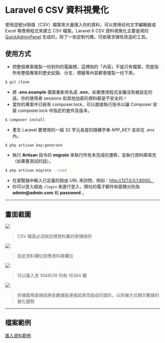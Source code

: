 # Laravel 6 CSV 資料視覺化

使用逗號分隔值（CSV）檔案來大量匯入你的資料，可以使用任何文字編輯器或 Excel 等應用程式來建立 CSV 檔案。Laravel 6 CSV 資料視覺化主要是用的 [QuickAdminPanel](https://quickadminpanel.com) 生成的，除了一些定制代碼，可依需求彈性改造的工具。

## 使用方式
- 把整個專案複製一份到你的電腦裡，這裡指的「內容」不是只有檔案，而是指所有整個專案的歷史紀錄、分支、標籤等內容都會複製一份下來。
```sh
$ git clone
```
- 將 __.env.example__ 檔案重新命名成 __.env__，如果應用程式金鑰沒有被設定的話，你的使用者 sessions 和其他加密的資料都是不安全的！
- 當你的專案中已經有 composer.lock，可以直接執行指令以讓 Composer 安裝 composer.lock 中指定的套件及版本。
```sh
$ composer install
```
- 產⽣ Laravel 要使用的一組 32 字元長度的隨機字串 APP_KEY 並存在 .env 內。
```sh
$ php artisan key:generate
```
- 執行 __Artisan__ 指令的 __migrate__ 來執行所有未完成的遷移，並執行資料庫填充（如果要測試的話）。
```sh
$ php artisan migrate --seed
```
- 在瀏覽器中輸入已定義的路由 URL 來訪問，例如：http://127.0.0.1:8000。
- 你可以登入經由 `/login` 來進行登入，預社的電子郵件和密碼分別為 __admin@admin.com__ 和 __password__ 。

----

## 畫面截圖
![](https://i.imgur.com/dFQ7QQA.png)
> CSV 檔案必須與目標資料集的架構相符

![](https://i.imgur.com/QYvPyZ0.png)
> 指定資料欄位對應資料庫欄位

![](https://i.imgur.com/BbFrhJT.png)
> 可以匯入至 1048576 列和 16384 欄

![](https://i.imgur.com/jjszDkQ.png)
> 折線圖用直線段將各數據點連接起來而組成的圖形，以折線方式顯示數據的變化趨勢

----

## 檔案範例
[匯入資料範例](https://srv-file9.gofile.io/download/YJsc2o/Sample.csv)
